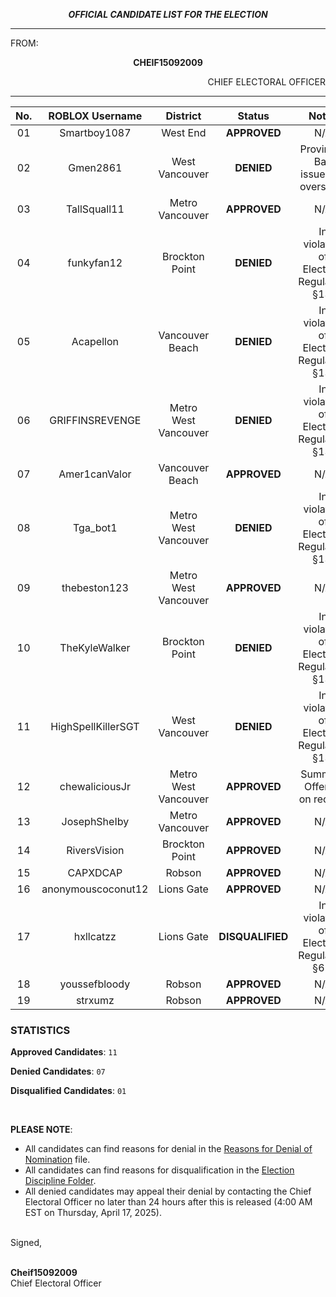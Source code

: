 <p align="center"><b><i>
				OFFICIAL CANDIDATE LIST FOR THE ELECTION
</b></i>

---

FROM:
<p align="center"><b>		CHEIF15092009			</b>
<p align="right">		CHIEF ELECTORAL OFFICER

----

| No. | ROBLOX Username | District | Status | Notes |
| :---: | :---: | :---: | :---: | :---: |
| 01	| Smartboy1087 | West End | **APPROVED** | N/A
| 02  | Gmen2861 | West Vancouver | **DENIED** | Provincial Ban issued by oversight.
| 03  | TallSquall11 | Metro Vancouver | **APPROVED** | N/A
| 04  | funkyfan12 | Brockton Point | **DENIED** | In violation of Electoral Regulation §13.
| 05  | Acapellon | Vancouver Beach | **DENIED** | In violation of Electoral Regulation §13.
| 06  | GRIFFINSREVENGE | Metro West Vancouver | **DENIED** | In violation of Electoral Regulation §13.
| 07  | Amer1canValor | Vancouver Beach | **APPROVED** | N/A
| 08  | Tga_bot1 | Metro West Vancouver | **DENIED** | In violation of Electoral Regulation §13.
| 09  | thebeston123 | Metro West Vancouver | **APPROVED** | N/A
| 10  | TheKyleWalker | Brockton Point | **DENIED** | In violation of Electoral Regulation §13.
| 11  | HighSpellKillerSGT | West Vancouver | **DENIED** | In violation of Electoral Regulation §13.
| 12  | chewaliciousJr | Metro West Vancouver | **APPROVED** | Summary Offence on record.
| 13  | JosephSheIby | Metro Vancouver | **APPROVED** | N/A
| 14  | RiversVision | Brockton Point | **APPROVED** | N/A
| 15  | CAPXDCAP | Robson | **APPROVED** | N/A
| 16  | anonymouscoconut12 | Lions Gate | **APPROVED** | N/A
| 17  | hxllcatzz | Lions Gate | **DISQUALIFIED** | In violation of Electoral Regulation §61.
| 18  | youssefbloody | Robson | **APPROVED** | N/A
| 19  | strxumz | Robson | **APPROVED** | N/A

### STATISTICS
**Approved Candidates**: `11`

**Denied Candidates**: `07`

**Disqualified Candidates**: `01`

<br>

**PLEASE NOTE**:

- All candidates can find reasons for denial in the [Reasons for Denial of Nomination](https://github.com/chief15092009/Elections-BC/blob/main/Elections/Legislative%20Assembly%20Elections/3rd%20Legislative%20Assembly%20Elections/Reasons%20for%20Denial%20of%20Nomination.md) file.
- All candidates can find reasons for disqualification in the [Election Discipline Folder](https://github.com/chief15092009/Elections-BC/tree/main/Electoral%20Disciplinary%20Actions).
- All denied candidates may appeal their denial by contacting the Chief Electoral Officer no later than 24 hours after this is released (4:00 AM EST on Thursday, April 17, 2025).

<br> Signed,

<br> **Cheif15092009**
<br> Chief Electoral Officer
